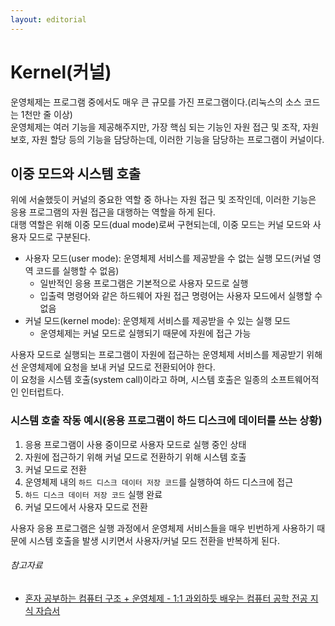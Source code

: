 ```yaml
---
layout: editorial
---
```


# Kernel(커널)

운영체제는 프로그램 중에서도 매우 큰 규모를 가진 프로그램이다.(리눅스의 소스 코드는 1천만 줄 이상)  
운영체제는 여러 기능을 제공해주지만, 가장 핵심 되는 기능인 자원 접근 및 조작, 자원 보호, 자원 할당 등의 기능을 담당하는데, 이러한 기능을 담당하는 프로그램이 커널이다.

## 이중 모드와 시스템 호출

위에 서술했듯이 커널의 중요한 역할 중 하나는 자원 접근 및 조작인데, 이러한 기능은 응용 프로그램의 자원 접근을 대행하는 역할을 하게 된다.  
대행 역할은 위해 이중 모드(dual mode)로써 구현되는데, 이중 모드는 커널 모드와 사용자 모드로 구분된다.

- 사용자 모드(user mode): 운영체제 서비스를 제공받을 수 없는 실행 모드(커널 영역 코드를 실행할 수 없음)
    - 일반적인 응용 프로그램은 기본적으로 사용자 모드로 실행
    - 입출력 명령어와 같은 하드웨어 자원 접근 명령어는 사용자 모드에서 실행할 수 없음
- 커널 모드(kernel mode): 운영체제 서비스를 제공받을 수 있는 실행 모드
    - 운영체제는 커널 모드로 실행되기 때문에 자원에 접근 가능

사용자 모드로 실행되는 프로그램이 자원에 접근하는 운영체제 서비스를 제공받기 위해선 운영체제에 요청을 보내 커널 모드로 전환되어야 한다.  
이 요청을 시스템 호출(system call)이라고 하며, 시스템 호출은 일종의 소프트웨어적인 인터럽트다.

### 시스템 호출 작동 예시(응용 프로그램이 하드 디스크에 데이터를 쓰는 상황)

1. 응용 프로그램이 사용 중이므로 사용자 모드로 실행 중인 상태
2. 자원에 접근하기 위해 커널 모드로 전환하기 위해 시스템 호출
3. 커널 모드로 전환
4. 운영체제 내의 `하드 디스크 데이터 저장 코드`를 실행하여 하드 디스크에 접근
5. `하드 디스크 데이터 저장 코드` 실행 완료
6. 커널 모드에서 사용자 모드로 전환

사용자 응용 프로그램은 실행 과정에서 운영체제 서비스들을 매우 빈번하게 사용하기 때문에 시스템 호출을 발생 시키면서 사용자/커널 모드 전환을 반복하게 된다.

###### 참고자료

- [혼자 공부하는 컴퓨터 구조 + 운영체제 - 1:1 과외하듯 배우는 컴퓨터 공학 전공 지식 자습서](https://www.nl.go.kr/seoji/contents/S80100000000.do?schM=intgr_detail_view_isbn&page=1&pageUnit=10&schType=simple&schStr=혼자+컴퓨터+구조&isbn=9791162243091&cipId=228751835%2C)